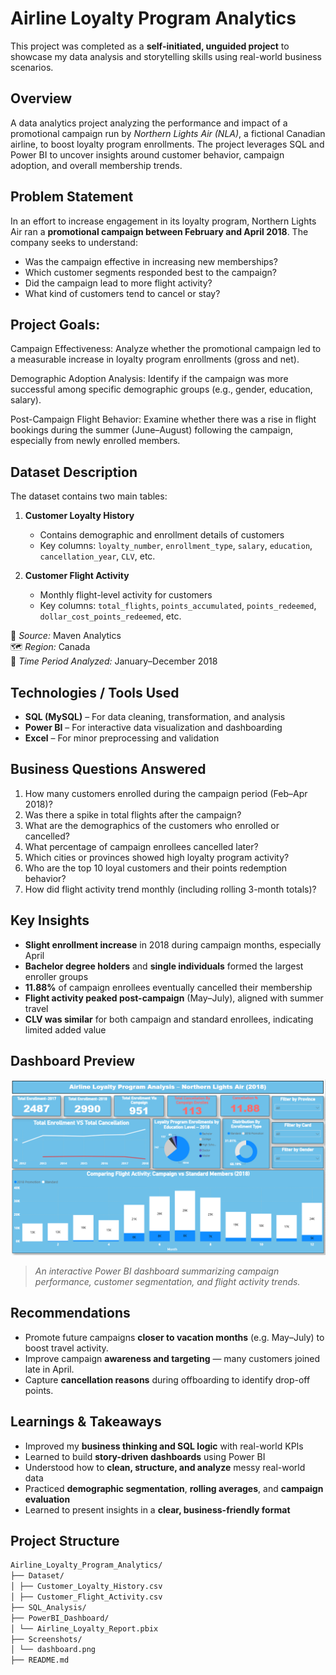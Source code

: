 # Airline Loyalty Program Analytics
  This project was completed as a **self-initiated, unguided project** to showcase my data analysis and storytelling skills using real-world business scenarios.

## Overview
A data analytics project analyzing the performance and impact of a promotional campaign run by *Northern Lights Air (NLA)*, a fictional Canadian airline, to boost loyalty program enrollments. The project leverages SQL and Power BI to uncover insights around customer behavior, campaign adoption, and overall membership trends.

## Problem Statement
In an effort to increase engagement in its loyalty program, Northern Lights Air ran a **promotional campaign between February and April 2018**. The company seeks to understand:
- Was the campaign effective in increasing new memberships?
- Which customer segments responded best to the campaign?
- Did the campaign lead to more flight activity?
- What kind of customers tend to cancel or stay?

## Project Goals:
Campaign Effectiveness:
Analyze whether the promotional campaign led to a measurable increase in loyalty program enrollments (gross and net).

Demographic Adoption Analysis:
Identify if the campaign was more successful among specific demographic groups (e.g., gender, education, salary).

Post-Campaign Flight Behavior:
Examine whether there was a rise in flight bookings during the summer (June–August) following the campaign, especially from newly enrolled members.

## Dataset Description
The dataset contains two main tables:

1. **Customer Loyalty History**  
   - Contains demographic and enrollment details of customers
   - Key columns: `loyalty_number`, `enrollment_type`, `salary`, `education`, `cancellation_year`, `CLV`, etc.

2. **Customer Flight Activity**  
   - Monthly flight-level activity for customers
   - Key columns: `total_flights`, `points_accumulated`, `points_redeemed`, `dollar_cost_points_redeemed`, etc.

📁 *Source:* Maven Analytics  
🗺️ *Region:* Canada  
🧪 *Time Period Analyzed:* January–December 2018

## Technologies / Tools Used

- **SQL (MySQL)** – For data cleaning, transformation, and analysis  
- **Power BI** – For interactive data visualization and dashboarding  
- **Excel** – For minor preprocessing and validation  

## Business Questions Answered

1. How many customers enrolled during the campaign period (Feb–Apr 2018)?
2. Was there a spike in total flights after the campaign?
3. What are the demographics of the customers who enrolled or cancelled?
4. What percentage of campaign enrollees cancelled later?
5. Which cities or provinces showed high loyalty program activity?
6. Who are the top 10 loyal customers and their points redemption behavior?
7. How did flight activity trend monthly (including rolling 3-month totals)?

## Key Insights

-  **Slight enrollment increase** in 2018 during campaign months, especially April
-  **Bachelor degree holders** and **single individuals** formed the largest enroller groups
-  **11.88%** of campaign enrollees eventually cancelled their membership
-  **Flight activity peaked post-campaign** (May–July), aligned with summer travel
-  **CLV was similar** for both campaign and standard enrollees, indicating limited added value

## Dashboard Preview

![Dashboard Screenshot](https://github.com/prachisaladiya/Airline-loyalty-analysis/blob/main/Dashboard.png)

> *An interactive Power BI dashboard summarizing campaign performance, customer segmentation, and flight activity trends.*

## Recommendations

- Promote future campaigns **closer to vacation months** (e.g. May–July) to boost travel activity.
- Improve campaign **awareness and targeting** — many customers joined late in April.
- Capture **cancellation reasons** during offboarding to identify drop-off points.

## Learnings & Takeaways

- Improved my **business thinking and SQL logic** with real-world KPIs
- Learned to build **story-driven dashboards** using Power BI
- Understood how to **clean, structure, and analyze** messy real-world data
- Practiced **demographic segmentation**, **rolling averages**, and **campaign evaluation**
- Learned to present insights in a **clear, business-friendly format**

## Project Structure

```bash
Airline_Loyalty_Program_Analytics/
├── Dataset/
│ ├── Customer_Loyalty_History.csv
│ ├── Customer_Flight_Activity.csv
├── SQL_Analysis/
├── PowerBI_Dashboard/
│ └── Airline_Loyalty_Report.pbix
├── Screenshots/
│ └── dashboard.png
├── README.md
